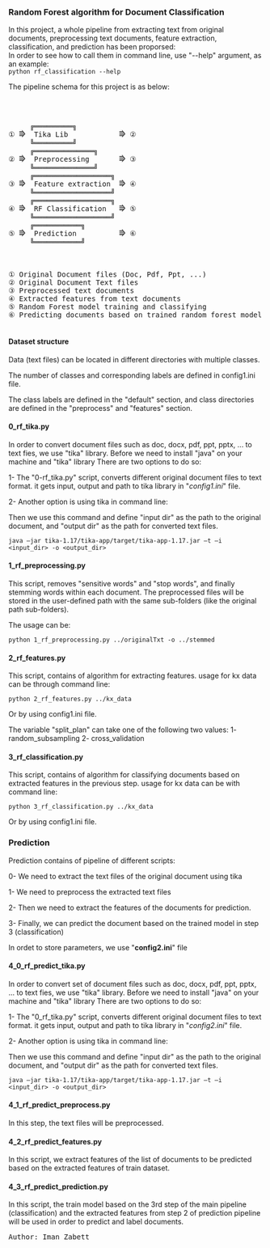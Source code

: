 ### Random Forest algorithm for Document Classification

In this project, a whole pipeline from extracting text from original documents, preprocessing text documents, feature extraction, classification, and prediction has been proporsed:
<br />
In order to see how to call them in command line, use "--help" argument, as an example: 
<br />
`python rf_classification --help`

The pipeline schema for this project is as below:
<br />

<pre>


         
     ╔═════════╗ 
&#9312; &#11078;  Tika Lib            &#11078; &#9313;
     ╚═════════╝
     ╔══════════════╗ 
&#9313; &#11078;  Preprocessing       &#11078; &#9314;
     ╚══════════════╝
     ╔══════════════════╗ 
&#9314; &#11078;  Feature extraction  &#11078; &#9315;
     ╚══════════════════╝
     ╔══════════════════╗ 
&#9315; &#11078;  RF Classification   &#11078; &#9316;
     ╚══════════════════╝
     ╔═══════════╗ 
&#9316; &#11078;  Prediction          &#11078; &#9317;
     ╚═══════════╝

<br/>
&#9312; Original Document files (Doc, Pdf, Ppt, ...)
&#9313; Original Document Text files
&#9314; Preprocessed text documents 
&#9315; Extracted features from text documents
&#9316; Random Forest model training and classifying
&#9317; Predicting documents based on trained random forest model

</pre>



#### Dataset structure
Data (text files) can be located in different directories with multiple classes.

The number of classes and corresponding labels are defined in config1.ini file.

The class labels are defined in the "default" section, and class directories are defined in the "preprocess" and "features" section.

#### 0_rf_tika.py
In order to convert document files such as doc, docx, pdf, ppt, pptx, ... to text fies, we use "tika" library. 
Before we need to install "java" on your machine and "tika" library
There are two options to do so:

1- The "0-rf_tika.py" script, converts different original document files to text format.
it gets input, output and path to tika library in "*config1.ini*" file.


2- Another option is using tika in command line:

Then we use this command and define "input dir" as the path to the original document, and "output dir" as the path for converted text files.

`java –jar tika-1.17/tika-app/target/tika-app-1.17.jar –t –i <input_dir> -o <output_dir>`


#### 1_rf_preprocessing.py
This script, removes "sensitive words" and "stop words", and finally stemming words within each document.
The preprocessed files will be stored in the user-defined path with the same sub-folders (like the original path sub-folders).

The usage can be:

`python 1_rf_preprocessing.py ../originalTxt -o ../stemmed`

#### 2_rf_features.py
This script, contains of algorithm for extracting features.
usage for kx data can be through command line:

`python 2_rf_features.py ../kx_data`

Or by using config1.ini file.

The variable "split_plan" can take one of the following two values:
1- random_subsampling
2- cross_validation

#### 3_rf_classification.py
This script, contains of algorithm for classifying documents based on extracted features in the previous step.
usage for kx data can be with command line:

`python 3_rf_classification.py ../kx_data`

Or by using config1.ini file.

### Prediction
Prediction contains of pipeline of different scripts:

0- We need to extract the text files of the original document using tika

1- We need to preprocess the extracted text files

2- Then we need to extract the features of the documents for prediction.

3- Finally, we can predict the document based on the trained model in step 3 (classification)

In ordet to store parameters, we use "**config2.ini**" file
#### 4_0_rf_predict_tika.py
In order to convert set of document files such as doc, docx, pdf, ppt, pptx, ... to text fies, we use "tika" library. 
Before we need to install "java" on your machine and "tika" library
There are two options to do so:

1- The "0_rf_tika.py" script, converts different original document files to text format.
it gets input, output and path to tika library in "*config2.ini*" file.


2- Another option is using tika in command line:

Then we use this command and define "input dir" as the path to the original document, and "output dir" as the path for converted text files.

`java –jar tika-1.17/tika-app/target/tika-app-1.17.jar –t –i <input_dir> -o <output_dir>`


#### 4_1_rf_predict_preprocess.py
In this step, the text files will be preprocessed.

#### 4_2_rf_predict_features.py
In this script, we extract features of the list of documents to be predicted based on the extracted features of train dataset.

#### 4_3_rf_predict_prediction.py
In this script, the train model based on the 3rd step of the main pipeline (classification) and the extracted features from step 2 of prediction pipeline will be used in order to predict and label documents.




<pre>
Author: Iman Zabett
</pre>
